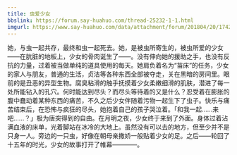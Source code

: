 ```yaml
---
title: 虫爱少女
bbslink: https://forum.say-huahuo.com/thread-25232-1-1.html
imgurl: https://www.say-huahuo.com/data/attachment/forum/201804/20/174240dvkgyghdtcf7ywya.jpg
---
```


她，与虫一起共存，最终和虫一起死去。她，是被虫所寄生的，被虫所爱的少女——在肮脏的地板上，少女的骨肉诞生了——。没有伸向她的援助之手，也没有反抗的力量，过着被当做单纯的道具使用的每天。她肩负着名为“苗床”的任务，少女的家人与朋友，普通的生活，贞洁等各种东西全部被夺走，关在黑暗的房间里。眼前的是丑恶的异型生物。腐臭粘滑的触手抚摸着少女柔嫩细滑的肌肤，潜进了每一处所能钻入的孔穴。何时能达到尽头？而尽头等待着的又是什么？忍受着在膨胀的腹中蠢动着某种东西的痛苦，不久之后少女伴随着污物一起生下了虫子。快乐与痛苦结束后，在恐怖与疯狂的尽头，她抱着自己的孩子哭泣着。「和我一起……来吧……？」极为唐突得到的自由。在月明之夜，少女终于来到了外面。身体过着沾满血液的床单，光着脚站在冰冷的大地上。虽然没有可以去的地方，但至少并不是只身一人。旁边的一只虫，好像在朝母亲撒娇一般贴着少女的足。之后——轮回了十五年的时光，少女的故事打开了帷幕————。<!--more-->

